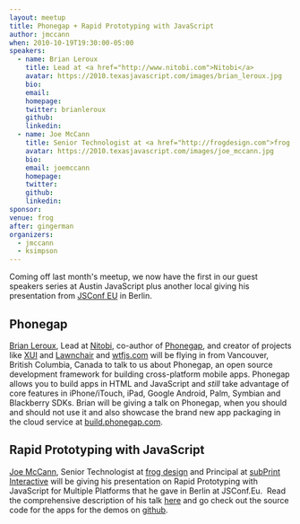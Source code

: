 ```yaml
---
layout: meetup
title: Phonegap + Rapid Prototyping with JavaScript
author: jmccann
when: 2010-10-19T19:30:00-05:00
speakers:
  - name: Brian Leroux
    title: Lead at <a href="http://www.nitobi.com">Nitobi</a>
    avatar: https://2010.texasjavascript.com/images/brian_leroux.jpg
    bio:
    email:
    homepage:
    twitter: brianleroux
    github:
    linkedin:
  - name: Joe McCann
    title: Senior Technologist at <a href="http://frogdesign.com">frog design</a> and Principal at <a href="http://subprint.com">subPrint Interactive</a>
    avatar: https://2010.texasjavascript.com/images/joe_mccann.jpg
    bio:
    email: joemccann
    homepage:
    twitter:
    github:
    linkedin:
sponsor:
venue: frog
after: gingerman
organizers:
  - jmccann
  - ksimpson
---
```


Coming off last month's meetup, we now have the first in our guest speakers series at Austin JavaScript plus another local giving his presentation from [JSConf EU][1] in Berlin.

## Phonegap

[Brian Leroux][2], Lead at [Nitobi][3], co-author of [Phonegap][4], and creator of projects like [XUI][5] and [Lawnchair][6] and [wtfjs.com][7] will be flying in from Vancouver, British Columbia, Canada to talk to us about Phonegap, an open source development framework for building cross-platform mobile apps. Phonegap allows you to build apps in HTML and JavaScript and *still* take advantage of core features in iPhone/iTouch, iPad, Google Android, Palm, Symbian and Blackberry SDKs. Brian will be giving a talk on Phonegap, when you should and should not use it and also showcase the brand new app packaging in the cloud service at [build.phonegap.com][8].

## Rapid Prototyping with JavaScript

[Joe McCann][9], Senior Technologist at [frog design][10] and Principal at [subPrint Interactive][11] will be giving his presentation on Rapid Prototyping with JavaScript for Multiple Platforms that he gave in Berlin at JSConf.Eu.  Read the comprehensive description of his talk [here][12] and go check out the source code for the apps for the demos on [github][13].

 [1]: http://jsconf.eu
 [2]: http://twitter.com/brianleroux
 [3]: http://www.nitobi.com
 [4]: http://www.phonegap.com
 [5]: http://xuijs.com/
 [6]: http://brianleroux.github.com/lawnchair/
 [7]: http://wtfjs.com
 [8]: http://build.phonegap.com
 [9]: http://twitter.com/joemccann
 [10]: http://frogdesign.com
 [11]: http://subprint.com
 [12]: http://jsconf.eu/2010/speaker/rapid_prototyping_for_multiple.html
 [13]: http://github.com/joemccann/Lingua
